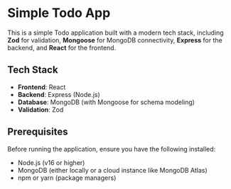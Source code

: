 # Simple Todo App

This is a simple Todo application built with a modern tech stack, including **Zod** for validation, **Mongoose** for MongoDB connectivity, **Express** for the backend, and **React** for the frontend. 

## Tech Stack

- **Frontend**: React
- **Backend**: Express (Node.js)
- **Database**: MongoDB (with Mongoose for schema modeling)
- **Validation**: Zod

## Prerequisites

Before running the application, ensure you have the following installed:

- Node.js (v16 or higher)
- MongoDB (either locally or a cloud instance like MongoDB Atlas)
- npm or yarn (package managers)



